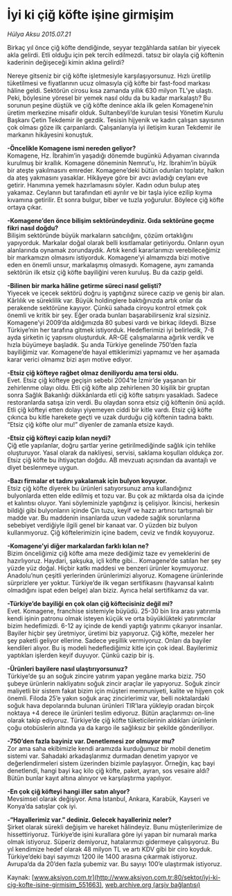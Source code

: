 # İyi ki çiğ köfte işine girmişim

*Hülya Aksu 2015.07.21*

<div class="pNewsDetailMainContent ctx_content" itemprop="articleBody">
 <p>
  Birkaç yıl önce çiğ köfte dendiğinde, seyyar tezgâhlarda satılan bir yiyecek akla gelirdi. Etli olduğu için pek tercih edilmezdi. tatsız bir olayla çiğ köftenin kaderinin değişeceği kimin aklına gelirdi?
 </p>
 <p>
  Nereye gitseniz bir çiğ köfte işletmesiyle karşılaşıyorsunuz. Hızlı üretilip tüketilmesi ve fiyatlarının ucuz olmasıyla çiğ köfte bir fast-food markası hâline geldi. Sektörün cirosu kısa zamanda yıllık 630 milyon TL’ye ulaştı. Peki, böylesine yöresel bir yemek nasıl oldu da bu kadar markalaştı? Bu sorunun peşine düştük ve çiğ köfte denince akla ilk gelen Komagene’nin üretim merkezine misafir olduk. Sultanbeyli’de kurulan tesisi Yönetim Kurulu Başkanı Çetin Tekdemir ile gezdik. Tesisin hijyenik ve kadın çalışan sayısının çok olması göze ilk çarpanlardı. Çalışanlarıyla iyi iletişim kuran Tekdemir ile markanın hikâyesini konuştuk.
 </p>
 <p>
  <strong>
   -Öncelikle Komagene ismi nereden geliyor?
  </strong>
  <br/>
  Komagene, Hz. İbrahim’in yaşadığı dönemde bugünkü Adıyaman civarında kurulmuş bir krallık. Komagene döneminin Nemrut’u, Hz. İbrahim’in büyük bir ateşte yakılmasını emreder. Komagene’deki bütün odunları toplatır, halkın da ateş yakmasını yasaklar. Hikâyeye göre bir avcı avladığı ceylanı eve getirir. Hanımına yemek hazırlamasını söyler. Kadın odun bulup ateş yakamaz. Ceylanın but tarafından eti ayrılır ve bir taşla iyice ezilip kıyma kıvamına getirilir. Et sonra bulgur, biber ve tuzla yoğurulur. Böylece çiğ köfte ortaya çıkar.
 </p>
 <p>
  <strong>
   -Komagene’den önce bilişim sektöründeydiniz. Gıda sektörüne geçme fikri nasıl doğdu?
  </strong>
  <br/>
  Bilişim sektöründe büyük markaların satıcılığını, çözüm ortaklığını yapıyorduk. Markalar doğal olarak belli kısıtlamalar getiriyordu. Onların oyun alanlarında oynamak zorundaydık. Artık kendi kararlarımızı verebileceğimiz bir markamızın olmasını istiyorduk. Komagene’yi almamızda bizi motive eden en önemli unsur, markalaşmış olmasıydı. Komagene, aynı zamanda sektörün ilk etsiz çiğ köfte bayiliğini veren kuruluş. Bu da cazip geldi.
 </p>
 <p>
  <strong>
   -Bilinen bir marka hâline getirme süreci nasıl gelişti?
  </strong>
  <br/>
  Yiyecek ve içecek sektörü doğru iş yaptığınız sürece cazip ve geniş bir alan. Kârlılık ve süreklilik var. Büyük holdinglere baktığınızda artık onlar da perakende sektörüne kayıyor. Çünkü sahada ciroyu kontrol etmek çok önemli ve kritik bir şey. Eğer orada bunları başarabilirseniz kral sizsiniz. Komagene’yi 2009’da aldığımızda 80 şubesi vardı ve birkaç ildeydi. Bizse Türkiye’nin her tarafına gitmek istiyorduk. Hedeflerimizi iyi belirledik, 7-8 ayda şirketin iç yapısını oluşturduk. AR-GE çalışmalarına ağırlık verdik ve hızla büyümeye başladık. Şu anda Türkiye genelinde 750’den fazla bayiliğimiz var. Komagene’de hayal ettiklerimizi yapmamız ve her aşamada karar verici olmamız bizi aşırı motive ediyor.
 </p>
 <p>
  <strong>
   -Etsiz çiğ köfteye rağbet olmaz deniliyordu ama tersi oldu.
  </strong>
  <br/>
  Evet. Etsiz çiğ köfteye geçişin sebebi 2004’te İzmir’de yaşanan bir zehirlenme olayı oldu. Etli çiğ köfte alıp zehirlenen 30 kişilik bir gruptan sonra Sağlık Bakanlığı dükkânlarda etli çiğ köfte satışını yasakladı. Sadece restoranlarda satışa izin verdi. Bu olaydan sonra etsiz çiğ köftenin önü açıldı. Etli çiğ köfteyi etten dolayı yiyemeyen ciddi bir kitle vardı. Etsiz çiğ köfte çıkınca bu kitle harekete geçti ve uzak durduğu çiğ köftenin tadına baktı. “Etsiz çiğ köfte olur mu!” diyenler de zamanla etsize kaydı.
 </p>
 <p>
  <strong>
   -Etsiz çiğ köfteyi cazip kılan neydi?
  </strong>
  <br/>
  Çiğ etle yapılanlar, doğru şartlar yerine getirilmediğinde sağlık için tehlike oluşturuyor. Yasal olarak da nakliyesi, servisi, saklama koşulları oldukça zor. Etsiz çiğ köfte bu ihtiyaçtan doğdu. AB mevzuatı açısından da avantajlı ve diyet beslenmeye uygun.
 </p>
 <p>
  <strong>
   -Bazı firmalar et tadını yakalamak için bulyon koyuyor.
  </strong>
  <br/>
  Etsiz çiğ köfte diyerek bu ürünleri satıyorsunuz ama kullandığınız bulyonlarda etten elde edilmiş et tozu var. Bu çok az miktarda olsa da içinde et kalıntısı oluyor. Yani söyleminizle yaptığınız iş çelişiyor. İkincisi, herkesin bildiği gibi bulyonların içinde Çin tuzu, keyif ve hazzı artırıcı tartışmalı bir madde var. Bu maddenin insanlarda uzun vadede sağlık sorunlarına sebebiyet verdiğiyle ilgili genel bir kanaat var. O yüzden biz bulyon kullanmıyoruz. Çiğ köftelerimizin içine badem, ceviz ve fındık koyuyoruz.
 </p>
 <p>
  <strong>
   -Komagene’yi diğer markalardan farklı kılan ne?
  </strong>
  <br/>
  Bizim önceliğimiz çiğ köfte ama meze dediğimiz taze ev yemeklerini de hazırlıyoruz. Haydari, şakşuka, içli köfte gibi... Komagene’de satılan her şey yüzde yüz doğal. Hiçbir katkı maddesi ve benzeri ürünler koymuyoruz. Anadolu’nun çeşitli yerlerinden ürünlerimizi alıyoruz. Komagene ürünlerinde sürprizlere yer yoktur. Türkiye’de ilk vegan sertifikasını (hayvansal kalıntı olmadığını ispat eden belge) alan biziz. Ayrıca helal sertifikamız da var.
 </p>
 <p>
  <strong>
   -Türkiye’de bayiliği en çok olan çiğ köftecisiniz değil mi?
  </strong>
  <br/>
  Evet. Komagene, franchise sistemiyle büyüdü. 25-30 bin lira arası yatırımla kendi işinin patronu olmak isteyen küçük ve orta büyüklükteki yatırımcılar bizim hedefimizdi. 6-12 ay içinde de kendi yaptığı yatırımı çıkarıyor insanlar. Bayiler hiçbir şey üretmiyor, üretimi biz yapıyoruz. Çiğ köfte, mezeler her şey paketli geliyor ellerine. Sadece yeşillik vermiyoruz. Onları da bayiler kendileri alıyor. Bu iş modeli hedeflediğimiz kitle için çok ideal. Bayilerimiz yaptıkları işlerden keyif duyuyor. Çünkü cazip bir iş.
 </p>
 <p>
  <strong>
   -Ürünleri bayilere nasıl ulaştırıyorsunuz?
  </strong>
  <br/>
  Türkiye’de şu an soğuk zincire yatırım yapan yegâne marka biziz. 750 şubeye ürünlerin nakliyatını soğuk zincir araçlar ile yapıyoruz. Soğuk zincir maliyetli bir sistem fakat bizim için müşteri memnuniyeti, kalite ve hijyen çok önemli. Filoda 25’e yakın soğuk araç zincirlerimiz var, belli noktalardaki soğuk hava depolarında bulunan ürünleri TIR’lara yükleyip oradan birçok noktaya +4 derece ile ürünleri teslim ediyoruz. Bütün araçlarımızı on-line olarak takip ediyoruz. Türkiye’de çiğ köfte tüketicilerinin aldıkları ürünlerin çoğu otobüslerin altında ya da kargo ile sağlıksız bir şekilde gönderiliyor.
 </p>
 <p>
  <strong>
   -750’den fazla bayiniz var. Denetlemesi zor olmuyor mu?
  </strong>
  <br/>
  Zor ama saha ekibimizle kendi aramızda kurduğumuz bir mobil denetim sistemi var. Sahadaki arkadaşlarımız durmadan denetim yapıyor ve değerlendirmeleri sistem üzerinden bizimle paylaşıyor. Örneğin, kaç bayi denetlendi, hangi bayi kaç kilo çiğ köfte, paket, ayran, sos vesaire aldı? Bütün bunlar kayıt altına alınıyor ve karşılaştırma yapılıyor.
 </p>
 <p>
  <strong>
   -En çok çiğ köfteyi hangi iller satın alıyor?
  </strong>
  <br/>
  Mevsimsel olarak değişiyor. Ama İstanbul, Ankara, Karabük, Kayseri ve Konya’da satışlar çok iyi.
 </p>
 <p>
  <strong>
   -“Hayallerimiz var.” dediniz. Gelecek hayalleriniz neler?
  </strong>
  <br/>
  Şirket olarak sürekli değişim ve hareket hâlindeyiz. Bunu müşterilerimize de hissettiriyoruz. Türkiye’de işini kurallara göre iyi yapan bir numaralı marka olmak istiyoruz. Süperiz demiyoruz, hatalarımızı gidermeye çalışıyoruz. Bu yıl kendimize hedef olarak 48 milyon TL ve artı KDV gibi bir ciro koyduk. Türkiye’deki bayi sayımızı 1200 ile 1400 arasına çıkarmak istiyoruz. Avrupa’da da 20’den fazla şubemiz var. Bu sayıyı 100’e ulaştırmak istiyoruz.
 </p>
</div>


Kaynak: [www.aksiyon.com.tr](http://www.aksiyon.com.tr:80/sektor/iyi-ki-cig-kofte-isine-girmisim_551663), [web.archive.org (arşiv bağlantısı)](http://web.archive.org/web/20160304084635/http://www.aksiyon.com.tr:80/sektor/iyi-ki-cig-kofte-isine-girmisim_551663)
